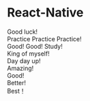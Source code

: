 # React-Native      
Good luck!  
Practice Practice Practice!    
Good! Good! Study!   
King of myself!   
Day day up!    
Amazing!  
Good!  
Better!   
Best！
